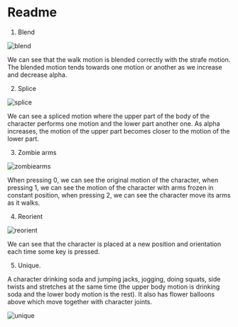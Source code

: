 # Readme

1. Blend

![blend](https://user-images.githubusercontent.com/60118869/141594196-52a2ebf6-a4fd-43ea-9cbf-c3b09eae0149.gif)

We can see that the walk motion is blended correctly with the strafe motion. The blended motion tends towards one motion or another as we increase and decrease alpha.

2. Splice

![splice](https://user-images.githubusercontent.com/60118869/141594318-4396aefe-c5f5-43a8-a415-878288d9c16d.gif)

We can see a spliced motion where the upper part of the body of the character performs one motion and the lower part another one. As alpha increases, the motion of the upper part becomes closer to the motion of the lower part.

3. Zombie arms

![zombiearms](https://user-images.githubusercontent.com/60118869/141594633-371594ef-2827-4a4b-bd67-e4f89a9501e2.gif)

When pressing 0, we can see the original motion of the character, when pressing 1, we can see the motion of the character with arms frozen in constant position, when pressing 2, we can see the character move its arms as it walks.

4. Reorient

![reorient](https://user-images.githubusercontent.com/60118869/141594917-6d07fe85-986c-4600-a8cd-f94392febd39.gif)

We can see that the character is placed at a new position and orientation each time some key is pressed.

5. Unique. 

A character drinking soda and jumping jacks, jogging, doing squats, side twists and stretches at the same time (the upper body motion is drinking soda and the lower body motion is the rest). It also has flower balloons above which move together with character joints.

![unique](https://user-images.githubusercontent.com/60118869/141595370-bdcda72a-32a7-4502-809d-bd040c0c636a.gif)



